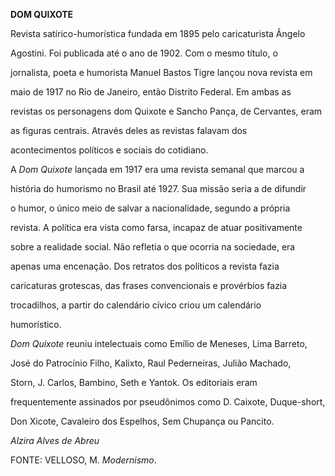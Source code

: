 **DOM QUIXOTE**



Revista satírico-humorística fundada em 1895 pelo caricaturista Ângelo

Agostini. Foi publicada até o ano de 1902. Com o mesmo título, o

jornalista, poeta e humorista Manuel Bastos Tigre lançou nova revista em

maio de 1917 no Rio de Janeiro, então Distrito Federal. Em ambas as

revistas os personagens dom Quixote e Sancho Pança, de Cervantes, eram

as figuras centrais. Através deles as revistas falavam dos

acontecimentos políticos e sociais do cotidiano.



A *Dom Quixote* lançada em 1917 era uma revista semanal que marcou a

história do humorismo no Brasil até 1927. Sua missão seria a de difundir

o humor, o único meio de salvar a nacionalidade, segundo a própria

revista. A política era vista como farsa, incapaz de atuar positivamente

sobre a realidade social. Não refletia o que ocorria na sociedade, era

apenas uma encenação. Dos retratos dos políticos a revista fazia

caricaturas grotescas, das frases convencionais e provérbios fazia

trocadilhos, a partir do calendário cívico criou um calendário

humorístico.



*Dom Quixote* reuniu intelectuais como Emílio de Meneses, Lima Barreto,

José do Patrocínio Filho, Kalixto, Raul Pederneiras, Julião Machado,

Storn, J. Carlos, Bambino, Seth e Yantok. Os editoriais eram

frequentemente assinados por pseudônimos como D. Caixote, Duque-short,

Don Xicote, Cavaleiro dos Espelhos, Sem Chupança ou Pancito.



*Alzira Alves de Abreu*



FONTE: VELLOSO, M. *Modernismo*.

